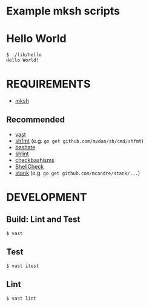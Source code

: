 # Example mksh scripts

# Hello World

```console
$ ./lib/hello
Hello World!
```

# REQUIREMENTS

* [mksh](https://www.mirbsd.org/mksh.htm)

## Recommended

* [vast](http://github.com/mcandre/vast)
* [shfmt](https://github.com/mvdan/sh) (e.g. `go get github.com/mvdan/sh/cmd/shfmt`)
* [bashate](https://pypi.python.org/pypi/bashate/0.5.1)
* [shlint](https://rubygems.org/gems/shlint)
* [checkbashisms](https://sourceforge.net/projects/checkbaskisms/)
* [ShellCheck](https://hackage.haskell.org/package/ShellCheck)
* [stank](https://github.com/mcandre/stank) (e.g. `go get github.com/mcandre/stank/...`)

# DEVELOPMENT

## Build: Lint and Test

```console
$ vast
```

## Test

```console
$ vast itest
```

## Lint

```console
$ vast lint
```
